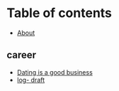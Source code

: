 # Table of contents

* [About](README.md)

## career

* [Dating is a good business](career/dating-is-a-good-business.md)
* [log- draft](career/log-draft.md)

